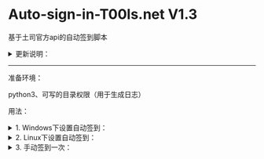 # Auto-sign-in-T00ls.net V1.3
基于土司官方api的自动签到脚本

<details>
<summary>更新说明：</summary>
2020.8.18：修复了pickle未导入的bug(其实是传错版本了。。)https://github.com/raddyfiy/Auto-sign-in-T00ls.net/issues/2#issue-679309785
2020.7.7：账号密码登录后自动保存cookie，在失效前免登录，失效后再用密码登录</br>
2020.4.9：@we1x4n 添加了webhook以使用微信查看签到结果</br>
2020.3.28：修正api导致的错误</br>
</details>

*****************
准备环境：

python3、可写的目录权限（用于生成日志）

用法：

<details>
  <summary>1. Windows下设置自动签到：</summary>
  
    1) . 打开命令行cmd，输入： 
     schtasks /create /sc daily /tn "t00ls_sign" /tr "python Auto_tools_signin.py"
  
    2) .在cmd输入compmgmt.msc，打开计算机管理，在左侧选择系统工具->任务计划程序->活动任务->找到t00ls_sign双击->属性->操作->编辑，
      在“起始于”里写入你存放脚本的文件夹路径。
 ![image](https://github.com/raddyfiy/cod/blob/master/2020-03-28_153315.png)
    
    3) .上面两步都要做，可以在log.txt查看签到日志.
</details>


<details>
  <summary>2. Linux下设置自动签到：</summary>
  
    1) 
      crontab -e
  
    2) 写以下指令，每天5.00am自动执行。
      0 5 * * * python /path/Auto_tools_signin.py
</details>
    

<details>
  <summary>3. 手动签到一次：</summary>
    
    python3 Auto_tools_signin.py
</details>


  

